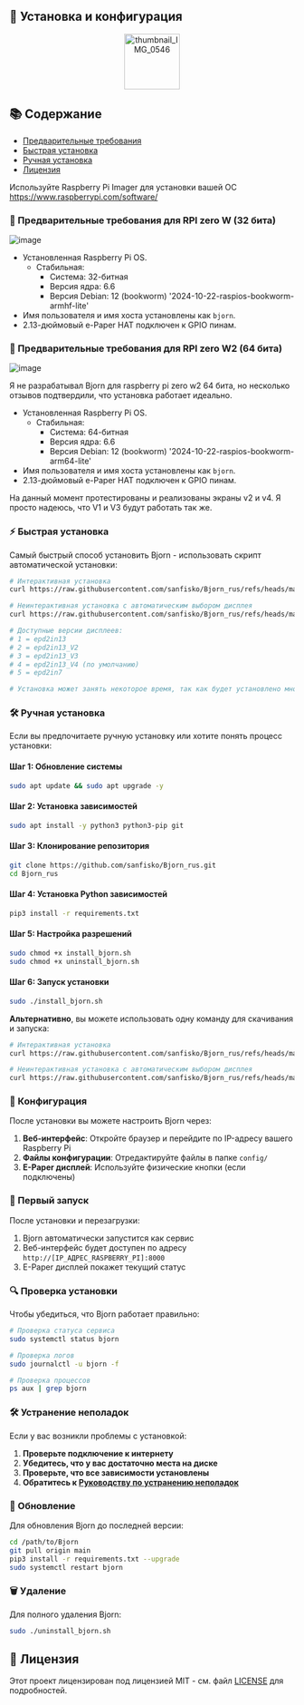 ## 🔧 Установка и конфигурация

<p align="center">
  <img src="https://github.com/user-attachments/assets/c5eb4cc1-0c3d-497d-9422-1614651a84ab" alt="thumbnail_IMG_0546" width="98">
</p>

## 📚 Содержание

- [Предварительные требования](#-предварительные-требования)
- [Быстрая установка](#-быстрая-установка)
- [Ручная установка](#-ручная-установка)
- [Лицензия](#-лицензия)

Используйте Raspberry Pi Imager для установки вашей ОС
https://www.raspberrypi.com/software/

### 📌 Предварительные требования для RPI zero W (32 бита)
![image](https://github.com/user-attachments/assets/3980ec5f-a8fc-4848-ab25-4356e0529639)

- Установленная Raspberry Pi OS. 
    - Стабильная:
      - Система: 32-битная
      - Версия ядра: 6.6
      - Версия Debian: 12 (bookworm) '2024-10-22-raspios-bookworm-armhf-lite'
- Имя пользователя и имя хоста установлены как `bjorn`.
- 2.13-дюймовый e-Paper HAT подключен к GPIO пинам.

### 📌 Предварительные требования для RPI zero W2 (64 бита)

![image](https://github.com/user-attachments/assets/e8d276be-4cb2-474d-a74d-b5b6704d22f5)

Я не разрабатывал Bjorn для raspberry pi zero w2 64 бита, но несколько отзывов подтвердили, что установка работает идеально.

- Установленная Raspberry Pi OS. 
    - Стабильная:
      - Система: 64-битная
      - Версия ядра: 6.6
      - Версия Debian: 12 (bookworm) '2024-10-22-raspios-bookworm-arm64-lite'
- Имя пользователя и имя хоста установлены как `bjorn`.
- 2.13-дюймовый e-Paper HAT подключен к GPIO пинам.



На данный момент протестированы и реализованы экраны v2 и v4.
Я просто надеюсь, что V1 и V3 будут работать так же.
 
### ⚡ Быстрая установка

Самый быстрый способ установить Bjorn - использовать скрипт автоматической установки:

```bash
# Интерактивная установка
curl https://raw.githubusercontent.com/sanfisko/Bjorn_rus/refs/heads/main/install_bjorn.sh | sudo bash

# Неинтерактивная установка с автоматическим выбором дисплея
curl https://raw.githubusercontent.com/sanfisko/Bjorn_rus/refs/heads/main/install_bjorn.sh | sudo bash -s -- --epd-version 4

# Доступные версии дисплеев:
# 1 = epd2in13
# 2 = epd2in13_V2  
# 3 = epd2in13_V3
# 4 = epd2in13_V4 (по умолчанию)
# 5 = epd2in7

# Установка может занять некоторое время, так как будет установлено много пакетов и модулей. В конце необходимо перезагрузиться.
```

### 🛠️ Ручная установка

Если вы предпочитаете ручную установку или хотите понять процесс установки:

#### Шаг 1: Обновление системы

```bash
sudo apt update && sudo apt upgrade -y
```

#### Шаг 2: Установка зависимостей

```bash
sudo apt install -y python3 python3-pip git
```

#### Шаг 3: Клонирование репозитория

```bash
git clone https://github.com/sanfisko/Bjorn_rus.git
cd Bjorn_rus
```

#### Шаг 4: Установка Python зависимостей

```bash
pip3 install -r requirements.txt
```

#### Шаг 5: Настройка разрешений

```bash
sudo chmod +x install_bjorn.sh
sudo chmod +x uninstall_bjorn.sh
```

#### Шаг 6: Запуск установки

```bash
sudo ./install_bjorn.sh
```

**Альтернативно**, вы можете использовать одну команду для скачивания и запуска:

```bash
# Интерактивная установка
curl https://raw.githubusercontent.com/sanfisko/Bjorn_rus/refs/heads/main/install_bjorn.sh | sudo bash

# Неинтерактивная установка с автоматическим выбором дисплея
curl https://raw.githubusercontent.com/sanfisko/Bjorn_rus/refs/heads/main/install_bjorn.sh | sudo bash -s -- --epd-version 4
```

### 🔧 Конфигурация

После установки вы можете настроить Bjorn через:

1. **Веб-интерфейс**: Откройте браузер и перейдите по IP-адресу вашего Raspberry Pi
2. **Файлы конфигурации**: Отредактируйте файлы в папке `config/`
3. **E-Paper дисплей**: Используйте физические кнопки (если подключены)

### 🚀 Первый запуск

После установки и перезагрузки:

1. Bjorn автоматически запустится как сервис
2. Веб-интерфейс будет доступен по адресу `http://[IP_АДРЕС_RASPBERRY_PI]:8000`
3. E-Paper дисплей покажет текущий статус

### 🔍 Проверка установки

Чтобы убедиться, что Bjorn работает правильно:

```bash
# Проверка статуса сервиса
sudo systemctl status bjorn

# Проверка логов
sudo journalctl -u bjorn -f

# Проверка процессов
ps aux | grep bjorn
```

### 🛠️ Устранение неполадок

Если у вас возникли проблемы с установкой:

1. **Проверьте подключение к интернету**
2. **Убедитесь, что у вас достаточно места на диске**
3. **Проверьте, что все зависимости установлены**
4. **Обратитесь к [Руководству по устранению неполадок](TROUBLESHOOTING.md)**

### 🔄 Обновление

Для обновления Bjorn до последней версии:

```bash
cd /path/to/Bjorn
git pull origin main
pip3 install -r requirements.txt --upgrade
sudo systemctl restart bjorn
```

### 🗑️ Удаление

Для полного удаления Bjorn:

```bash
sudo ./uninstall_bjorn.sh
```

## 📜 Лицензия

Этот проект лицензирован под лицензией MIT - см. файл [LICENSE](LICENSE) для подробностей.